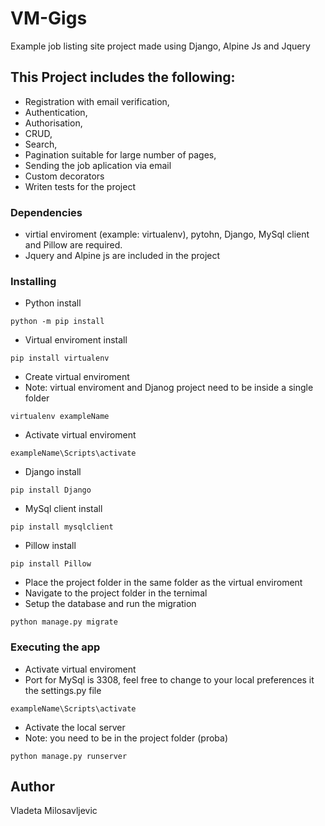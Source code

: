 # VM-Gigs

Example job listing site project made using Django, Alpine Js and Jquery


## This Project includes the following:

* Registration with email verification,
* Authentication,
* Authorisation,
* CRUD,
* Search,
* Pagination suitable for large number of pages,
* Sending the job aplication via email
* Custom decorators
* Writen tests for the project

### Dependencies

* virtial enviroment (example: virtualenv), pytohn, Django, MySql client and Pillow are required.
* Jquery and Alpine js are included in the project

### Installing


* Python install

```
python -m pip install
```

* Virtual enviroment install
  
```
pip install virtualenv
```

* Create virtual enviroment
* Note: virtual enviroment  and Djanog project need to be inside a single folder
  
```
virtualenv exampleName
```

* Activate virtual enviroment

```
exampleName\Scripts\activate
```

* Django install
  
```
pip install Django
```

* MySql client install

```
pip install mysqlclient
```

* Pillow install

```
pip install Pillow
```

* Place the project folder in the same folder as the virtual enviroment
* Navigate to the project folder in the ternimal
* Setup the database and run the migration

```
python manage.py migrate
```


### Executing the app

* Activate virtual enviroment
* Port for MySql is 3308, feel free to change to your local preferences it the settings.py file

```
exampleName\Scripts\activate
```

* Activate the local server
* Note: you need to be in the project folder (proba)

```
python manage.py runserver
```


## Author

Vladeta Milosavljevic


